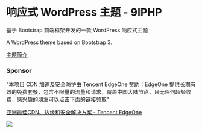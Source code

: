 ﻿# 响应式 WordPress 主题 - 9IPHP 

基于 Bootstrap 前端框架开发的一款 WordPress 响应式主题

A WordPress theme based on Bootstrap 3.

[主题简介](http://9iphp.com/opensystem/wordpress/1115.html)

### Sponsor

"本项目 CDN 加速及安全防护由 Tencent EdgeOne 赞助：EdgeOne 提供长期有效的免费套餐，包含不限量的流量和请求，覆盖中国大陆节点，且无任何超额收费，感兴趣的朋友可以点击下面的链接领取"

[亚洲最佳CDN、边缘和安全解决方案 - Tencent EdgeOne](https://edgeone.ai/zh?from=github)

[![](https://edgeone.ai/media/34fe3a45-492d-4ea4-ae5d-ea1087ca7b4b.png)](https://edgeone.ai/?from=github)
